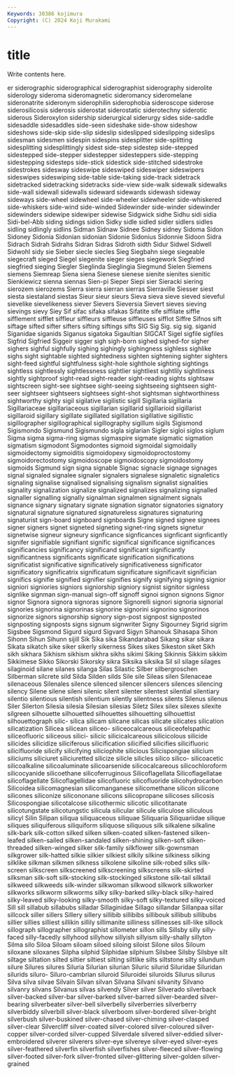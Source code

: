 ```yaml
---
Keywords: 30386 kojimura
Copyright: (C) 2024 Koji Murakami
---
```


# title

Write contents here.



er siderographic siderographical siderographist siderography siderolite siderology sideroma
sideromagnetic sideromancy sideromelane sideronatrite sideronym siderophilin siderophobia sideroscope siderose siderosilicosis
siderosis siderostat siderostatic siderotechny siderotic siderous Sideroxylon sidership siderurgical siderurgy
sides side-saddle sidesaddle sidesaddles side-seen sideshake side-show sideshow sideshows side-skip
side-slip sideslip sideslipped sideslipping sideslips sidesman sidesmen sidespin sidespins sidesplitter
side-splitting sidesplitting sidesplittingly sidest side-step sidestep side-stepped sidestepped side-stepper sidestepper
sidesteppers side-stepping sidestepping sidesteps side-stick sidestick side-stitched sidestroke sidestrokes sidesway
sideswipe sideswiped sideswiper sideswipers sideswipes sideswiping side-table side-taking side-track sidetrack
sidetracked sidetracking sidetracks side-view side-walk sidewalk sidewalks side-wall sidewall sidewalls
sideward sidewards sidewash sideway sideways side-wheel sidewheel side-wheeler sidewheeler side-whiskered
side-whiskers side-wind side-winded Sidewinder side-winder sidewinder sidewinders sidewipe sidewiper sidewise
Sidgwick sidhe Sidhu sidi sidia Sidi-bel-Abb siding sidings sidion Sidky
sidle sidled sidler sidlers sidles sidling sidlingly sidlins Sidman Sidnaw
Sidnee Sidney sidney Sidoma Sidon Sidoney Sidonia Sidonian sidonian Sidonie
Sidonius Sidonnie Sidoon Sidra Sidrach Sidrah Sidrahs Sidran Sidras Sidroth
sidth Sidur Sidwel Sidwell Sidwohl sidy sie Sieber siecle siecles
Sieg Siegbahn siege siegeable siegecraft sieged Siegel siegenite sieger sieges
siegework Siegfried siegfried sieging Siegler Sieglinda Sieglingia Siegmund Sielen Siemens
siemens Siemreap Siena siena Sienese sienese sienite sienites sienitic Sienkiewicz
sienna siennas Sien-pi Sieper Siepi sier Sieracki siering sierozem sierozems
Sierra sierra sierran sierras Sierraville Siesser siest siesta siestaland siestas
Sieur sieur sieurs Sieva sieva sieve sieved sieveful sievelike sievelikeness
siever Sievers Sieversia Sievert sieves sieving sievings sievy Siey Sif
sifac sifaka sifakas Sifatite sife siffilate siffle sifflement sifflet siffleur
siffleurs siffleuse siffleuses sifflot Siffre Sifnos sift siftage sifted sifter
sifters sifting siftings sifts SIG Sig Sig. sig sig. siganid
Siganidae siganids Siganus sigatoka Sigaultian SIGCAT Sigel sigfile sigfiles Sigfrid
Sigfried Siggeir sigger sigh sigh-born sighed sighed-for sigher sighers sighful
sighfully sighing sighingly sighingness sighless sighlike sighs sight sightable sighted
sightedness sighten sightening sighter sighters sight-feed sightful sightfulness sight-hole sighthole
sighting sightings sightless sightlessly sightlessness sightlier sightliest sightlily sightliness sightly
sightproof sight-read sight-reader sight-reading sights sightsaw sightscreen sight-see sightsee sight-seeing
sightseeing sightseen sight-seer sightseer sightseers sightsees sight-shot sightsman sightworthiness sightworthy
sighty sigil sigilative sigilistic sigill Sigillaria sigillaria Sigillariaceae sigillariaceous sigillarian
sigillarid sigillarioid sigillarist sigillaroid sigillary sigillate sigillated sigillation sigillative sigillistic
sigillographer sigillographical sigillography sigillum sigils Sigismond Sigismondo Sigismund Sigismundo sigla
siglarian Sigler sigloi siglos siglum Sigma sigma sigma-ring sigmas sigmaspire
sigmate sigmatic sigmation sigmatism sigmodont Sigmodontes sigmoid sigmoidal sigmoidally sigmoidectomy
sigmoiditis sigmoidopexy sigmoidoproctostomy sigmoidorectostomy sigmoidoscope sigmoidoscopy sigmoidostomy sigmoids Sigmund sign
signa signable Signac signacle signage signages signal signaled signalee signaler
signalers signalese signaletic signaletics signaling signalise signalised signalising signalism signalist
signalities signality signalization signalize signalized signalizes signalizing signalled signaller signalling
signally signalman signalmen signalment signals signance signary signatary signate signation
signator signatories signatory signatural signature signatured signatureless signatures signaturing signaturist
sign-board signboard signboards Signe signed signee signees signer signers signet
signeted signeting signet-ring signets signetur signetwise signeur signeury signficance signficances
signficant signficantly signifer signifiable signifiant signific significal significance significances significancies
significancy significand significant significantly significantness significants significate signification significations significatist
significative significatively significativeness significator significatory significatrix significatum significature significavit significian
significs signifie signified signifier signifies signify signifying signing signior signiori
signiories signiors signiorship signiory signist signitor signless signlike signman sign-manual
sign-off signoff signoi signon signons Signor signor Signora signora signoras
signore Signorelli signori signoria signorial signories signorina signorinas signorine signorini
signorino signorinos signorize signors signorship signory sign-post signpost signposted signposting
signposts signs signum signwriter Signy Sigourney Sigrid sigrim Sigsbee Sigsmond
Sigurd sigurd Sigvard Sigyn Sihanouk Sihasapa Sihon Sihonn Sihun Sihunn
sijill Sik Sika sika Sikandarabad Sikang sikar sikara Sikata sikatch
sike siker sikerly sikerness Sikes sikes Sikeston siket Sikh sikh
sikhara Sikhism sikhism sikhra sikhs sikimi Siking Sikinnis Sikkim sikkim
Sikkimese Sikko Sikorski Sikorsky sikra Siksika siksika Sil sil silage
silages silaginoid silane silanes silanga Silas Silastic Silber silbergroschen Silberman
silcrete sild Silda Silden silds Sile sile Sileas silen Silenaceae
silenaceous Silenales silence silenced silencer silencers silences silencing silency Silene
silene sileni silenic silent silenter silentest silential silentiary silentio silentious
silentish silentium silently silentness silents Silenus silenus Siler Silerton Silesia
silesia Silesian silesias Siletz Silex silex silexes silexite silgreen silhouette
silhouetted silhouettes silhouetting silhouettist silhouettograph silic- silica silicam silicane silicas
silicate silicates silication silicatization Silicea silicean siliceo- siliceocalcareous siliceofelspathic siliceofluoric
siliceous silici- silicic silicicalcareous silicicolous silicide silicides silicidize siliciferous silicification
silicified silicifies silicifluoric silicifluoride silicify silicifying siliciophite silicious Silicispongiae silicium
siliciums siliciuret siliciuretted silicize silicle silicles silico silico- silicoacetic silicoalkaline
silicoaluminate silicoarsenide silicocalcareous silicochloroform silicocyanide silicoethane silicoferruginous Silicoflagellata Silicoflagellatae silicoflagellate
Silicoflagellidae silicofluoric silicofluoride silicohydrocarbon Silicoidea silicomagnesian silicomanganese silicomethane silicon silicone
silicones siliconize silicononane silicons silicopropane silicoses silicosis Silicospongiae silicotalcose silicothermic
silicotic silicotitanate silicotungstate silicotungstic silicula silicular silicule siliculose siliculous silicyl
Silin Silipan siliqua siliquaceous siliquae Siliquaria Siliquariidae silique siliques siliquiferous
siliquiform siliquose siliquous silk silkalene silkaline silk-bark silk-cotton silked silken
silken-coated silken-fastened silken-leafed silken-sailed silken-sandaled silken-shining silken-soft silken-threaded silken-winged silker
silk-family silkflower silk-gownsman silkgrower silk-hatted silkie silkier silkiest silkily silkine
silkiness silking silklike silkman silkmen silkness silkolene silkoline silk-robed silks
silk-screen silkscreen silkscreened silkscreening silkscreens silk-skirted silksman silk-soft silk-stocking silk-stockinged
silkstone silk-tail silktail silkweed silkweeds silk-winder silkwoman silkwood silkwork silkworker
silkworks silkworm silkworms silky silky-barked silky-black silky-haired silky-leaved silky-looking silky-smooth
silky-soft silky-textured silky-voiced Sill sill sillabub sillabubs silladar Sillaginidae Sillago
sillandar Sillanpaa sillar sillcock siller sillers Sillery sillery sillibib sillibibs
sillibouk sillibub sillibubs sillier sillies silliest sillikin sillily sillimanite silliness
sillinesses sill-like sillock sillograph sillographer sillographist sillometer sillon sills Sillsby
silly silly-faced silly-facedly sillyhood sillyhow sillyish sillyism silly-shally sillyton Silma
silo Siloa Siloam siloam siloed siloing siloist Silone silos Siloum
siloxane siloxanes Silpha silphid Silphidae silphium Silsbee Silsby Silsbye silt
siltage siltation silted siltier siltiest silting siltlike silts siltstone silty
silundum silure Silures silures Siluria Silurian silurian Siluric silurid Siluridae
Siluridan silurids siluro- Siluro-cambrian siluroid Siluroidei siluroids Silurus silurus Silva
silva silvae Silvain Silvan silvan Silvana Silvani silvanity Silvano silvanry
silvans Silvanus silvas silvendy Silver silver Silverado silverback silver-backed silver-bar
silver-barked silver-barred silver-bearded silver-bearing silverbeater silver-bell silverbelly silverberries silverberry silverbiddy
silverbill silver-black silverboom silver-bordered silver-bright silverbush silver-buskined silver-chased silver-chiming silver-clasped
silver-clear Silvercliff silver-coated silver-colored silver-coloured silver-copper silver-corded silver-cupped Silverdale silvered
silver-eddied silver-embroidered silverer silverers silver-eye silvereye silver-eyed silver-eyes silver-feathered silverfin
silverfish silverfishes silver-fleeced silver-flowing silver-footed silver-fork silver-fronted silver-glittering silver-golden silver-grained
